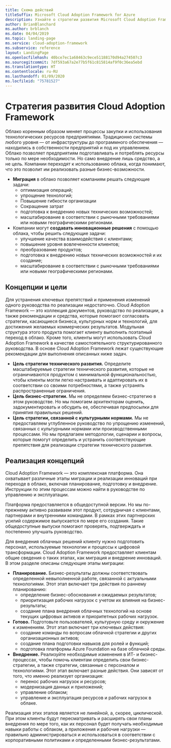 ```yaml
---
title: Схема действий
titleSuffix: Microsoft Cloud Adoption Framework for Azure
description: Узнайте о стратегии развития Microsoft Cloud Adoption Framework для Azure.
author: BrianBlanchard
ms.author: brblanch
ms.date: 04/04/2019
ms.topic: landing-page
ms.service: cloud-adoption-framework
ms.subservice: reference
layout: LandingPage
ms.openlocfilehash: 40bce7ec1a68463c9ece51188170d94a274507c3
ms.sourcegitcommit: 7df593a67a2e77b5f61c815814af9f0c36ea5ebd
ms.translationtype: HT
ms.contentlocale: ru-RU
ms.lasthandoff: 01/09/2020
ms.locfileid: "75781527"
---
```

# <a name="cloud-adoption-framework-roadmap"></a>Стратегия развития Cloud Adoption Framework

Облако коренным образом меняет процессы закупки и использования технологических ресурсов предприятиями. Традиционно системы любого уровня — от инфраструктуры до программного обеспечения — находились в собственности предприятий и под их управлением. Облако позволяет предприятиям подготавливать и потреблять ресурсы только по мере необходимости. Но само внедрение лишь средство, а не цель. Компании переходят к использованию облака, когда понимают, что это позволит им реализовать разные бизнес-возможности.

- **Миграция** в облако позволяет компаниям решать следующие задачи:
  - оптимизация операций;
  - упрощение технологий;
  - Повышение гибкости организации
  - Сокращение затрат
  - подготовка к внедрению новых технических возможностей;
  - масштабирование в соответствии с рыночными требованиями или новыми географическими регионами.
- Компании могут **создавать инновационные решения** с помощью облака, чтобы решить следующие задачи:
  - улучшение качества взаимодействия с клиентами;
  - повышение уровня вовлеченности клиентов;
  - преобразование продуктов;
  - подготовка к внедрению новых технических возможностей и их создание;
  - масштабирование в соответствии с рыночными требованиями или новыми географическими регионами.

## <a name="vision-and-objectives"></a>Концепции и цели

Для устранения ключевых препятствий и применения изменений одного руководства по реализации недостаточно. Cloud Adoption Framework — это коллекция документов, руководство по реализации, а также рекомендации и средства, которые помогают согласовать стратегии, касающиеся бизнеса, культурных норм и технологий, для достижения желаемых коммерческих результатов. Модульная структура этого продукта помогает клиенту выполнить поэтапный переход в облако. Кроме того, клиенты могут использовать Cloud Adoption Framework в качестве самостоятельного структурированного руководства. В основе Cloud Adoption Framework лежат существующие рекомендации для выполнения описанных ниже задач.

- **Цель стратегии технического развития.** Определите масштабируемые стратегии технического развития, которые не ограничиваются продуктом с минимальной функциональностью, чтобы клиенты могли легко настраивать и адаптировать их в соответствии со своими потребностями, а также устранять распространенные ограничения.
- **Цель бизнес-стратегии.** Мы не определяем бизнес-стратегию в этом руководстве. Но мы помогаем архитекторам оценить, задокументировать и обсудить ее, обеспечивая предпосылки для принятия правильных решений.
- **Цель стратегии, связанной с культурными нормами.** Мы не предоставляем углубленное руководство по упрощению изменений, связанных с культурными нормами или производственными процессами. Но мы предлагаем методологии, сценарии и вопросы, которые помогут определить и устранить соответствующие препятствия для реализации стратегии технического развития.

## <a name="fulfilling-the-vision"></a>Реализация концепций

Cloud Adoption Framework — это комплексная платформа. Она охватывает различные этапы миграции и реализации инноваций при переходе в облако, включая планирование, подготовку и внедрение. Инструкции по этим процессам можно найти в руководстве по управлению и эксплуатации.

Платформа предоставляется в общедоступной версии. Но мы по-прежнему активно развиваем этот продукт, сотрудничая с клиентами, партнерами и внутренними командами. В рамках этих партнерских усилий содержимое выпускается по мере его создания. Такие общедоступные выпуски помогают проверять, подтверждать и постепенно улучшать руководство. 

Для внедрения облачных решений клиенту нужно подготовить персонал, используемые технологии и процессы к цифровой трансформации. Cloud Adoption Framework предоставляет клиентам общие сведения о таких этапах, как миграция и внедрение инноваций. В этом разделе описаны следующие этапы миграции:

- **Планирование.** Бизнес-результаты должны соответствовать определенной невыполненной работе, связанной с актуальными технологиями. Этот этап включает три действия по раннему планированию:
  - определение бизнес-обоснования и ожидаемых результатов;
  - приоритизация рабочих нагрузок с учетом их влияния на бизнес-результаты;
  - создание плана внедрения облачных технологий на основе текущих цифровых активов и приоритетных рабочих нагрузок.
- **Готово.** Подготовьте пользователей, культурную среду и окружение к изменениям. Этот этап включает три ключевых действия:
  - создание команды по вопросам облачной стратегии и других организационных активов;
  - создание плана подготовки навыков для ролей и функций;
  - подготовка платформы Azure Foundation на базе облачной среды.
- **Внедрение.** Реализуйте необходимые изменения в ИТ- и бизнес-процессах, чтобы помочь клиентам определить свои бизнес-стратегии, а также стратегии, связанные с персоналом и технологиями. Этот этап включает разные действия. Они зависят от того, что именно реализует организация:
  - перенос рабочих нагрузок и ресурсов;
  - модернизация данных и приложений;
  - управление облаком;
  - управление и эксплуатация ресурсов и рабочих нагрузок в облаке.

Реализация этих этапов является не линейной, а, скорее, циклической. При этом клиенты будут пересматривать и расширять свои планы внедрения по мере того, как их персонал будет получать необходимые навыки работы с облаком, а приложения и рабочие нагрузки — правильно администрироваться и использоваться в соответствии с корпоративными политиками и определенными бизнес-результатами.
